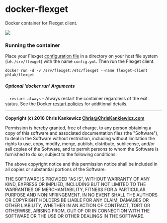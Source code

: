 docker-flexget
==============

Docker container for Flexget client.

[![](https://badge.imagelayers.io/phlak/flexget:latest.svg)](https://imagelayers.io/?images=phlak/flexget:latest 'Get your own badge on imagelayers.io')


### Running the container

Place your Flexget [configuration file](http://flexget.com/wiki/Configuration) in a directory on
your host file system (i.e. `/srv/flexget`) with the name `config.yml`. Then run the Flexget client:

    docker run -d -v /srv/flexget:/etc/flexget --name flexget-client phlak/flexget


##### Optional 'docker run' Arguments

`--restart always` - Always restart the container regardless of the exit status. See the Docker
                     [restart policies](https://goo.gl/OI87rA) for additional details.


-----

**Copyright (c) 2016 Chris Kankewicz <Chris@ChrisKankiewicz.com>**

Permission is hereby granted, free of charge, to any person obtaining a copy
of this software and associated documentation files (the "Software"), to deal
in the Software without restriction, including without limitation the rights
to use, copy, modify, merge, publish, distribute, sublicense, and/or sell
copies of the Software, and to permit persons to whom the Software is
furnished to do so, subject to the following conditions:

The above copyright notice and this permission notice shall be included in
all copies or substantial portions of the Software.

THE SOFTWARE IS PROVIDED "AS IS", WITHOUT WARRANTY OF ANY KIND, EXPRESS OR
IMPLIED, INCLUDING BUT NOT LIMITED TO THE WARRANTIES OF MERCHANTABILITY,
FITNESS FOR A PARTICULAR PURPOSE AND NONINFRINGEMENT. IN NO EVENT SHALL THE
AUTHORS OR COPYRIGHT HOLDERS BE LIABLE FOR ANY CLAIM, DAMAGES OR OTHER
LIABILITY, WHETHER IN AN ACTION OF CONTRACT, TORT OR OTHERWISE, ARISING FROM,
OUT OF OR IN CONNECTION WITH THE SOFTWARE OR THE USE OR OTHER DEALINGS IN
THE SOFTWARE.

